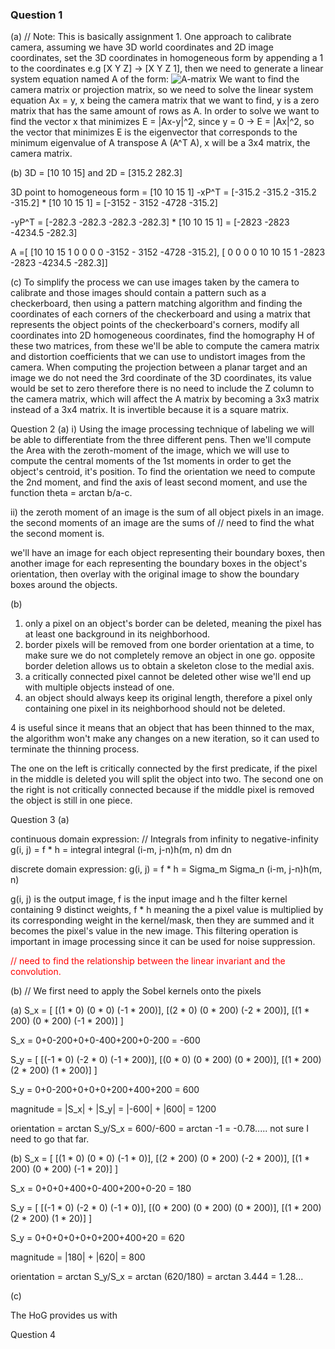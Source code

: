 ### Question 1
(a)
// Note: This is basically assignment 1.
One approach to calibrate  camera, assuming we have 3D world coordinates and 2D image coordinates, set the 3D coordinates in homogeneous form by appending a 1 to the coordinates e.g [X Y Z] -> [X Y Z 1], then we need to generate a linear system equation named A of the form:
![A-matrix]("http://quicklatex.com/cache3/c8/ql_b541096a373e99c4d8c4635f1aeb19c8_l3.png")
We want to find the camera matrix or projection matrix, so we need to solve the linear system equation Ax = y, x being the camera matrix that we want to find, y is a zero matrix that has the same amount of rows as A. In order to solve we want to find the vector x that minimizes E = |Ax-y|^2, since y = 0 -> E = |Ax|^2, so the vector that minimizes E is the eigenvector that corresponds to the minimum eigenvalue of A transpose A (A^T A), x will be a 3x4 matrix, the camera matrix.

(b)
3D = [10 10 15] and  2D = [315.2 282.3]

3D point to homogeneous form = [10 10 15 1]
-xP^T = [-315.2 -315.2 -315.2 -315.2] * [10 10 15 1]
= [-3152 - 3152 -4728 -315.2]

-yP^T = [-282.3 -282.3 -282.3 -282.3] * [10 10 15 1]
= [-2823 -2823 -4234.5 -282.3]

A =[
[10 10 15 1 0  0 0  0  -3152 - 3152 -4728 -315.2],
[ 0  0 0  0 10 10 15 1 -2823 -2823 -4234.5 -282.3]]

(c)
To simplify the process we can use images taken by the camera to calibrate and those images should contain a pattern such as a checkerboard, then using a pattern matching algorithm and finding the coordinates of each corners of the checkerboard and using a matrix that represents the object points of the checkerboard's corners, modify all coordinates into 2D homogeneous coordinates, find the homography H of these two matrices, from these we'll be able to compute the camera matrix and distortion coefficients that we can use to undistort images from the camera.
When computing the projection between a planar target and an image we do not need the 3rd coordinate of the 3D coordinates, its value would be set to zero therefore there is no need to include the Z column to the camera matrix, which will affect the A matrix by becoming a 3x3 matrix instead of a 3x4 matrix. It is invertible because it is a square matrix.

Question 2
(a)
i) Using the image processing technique of labeling we will be able to differentiate from the three different pens.
Then we'll compute the Area with the zeroth-moment of the image, which we will use to compute the central moments of the 1st moments in order to get the object's centroid, it's position. To find the orientation we need to compute the 2nd moment, and find the axis of least second moment, and use the function theta = arctan b/a-c.

ii)
the zeroth moment of an image is the sum of all object pixels in an image.
the second moments of an image are the sums of
// need to find the what the second moment is.

we'll have an image for each object representing their boundary boxes, then another image for each representing the boundary boxes in the object's orientation, then overlay with the original image to show the boundary boxes around the objects.

(b)

1. only a pixel on an object's border can be deleted, meaning the pixel has at least one background in its neighborhood.
2. border pixels will be removed from one border orientation at a time, to make sure we do not completely remove an object in one go.
opposite border deletion allows us to obtain a skeleton close to the medial axis.
3. a critically connected pixel cannot be deleted other wise we'll end up with multiple objects instead of one.
4. an object should always keep its original length, therefore a pixel only containing one pixel in its neighborhood should not be deleted.

4 is useful since it means that an object that has been thinned to the max, the algorithm won't make any changes on a new iteration, so it can used to terminate the thinning process.

The one on the left is critically connected by the first predicate, if the pixel in the middle is deleted you will split the object into two.
The second one on the right is not critically connected because if the middle pixel is removed the object is still in one piece.

Question 3
(a)

continuous domain expression:
// Integrals from infinity to negative-infinity
g(i, j) = f * h = integral integral (i-m, j-n)h(m, n) dm dn

discrete domain expression:
g(i, j) = f * h = Sigma_m Sigma_n (i-m, j-n)h(m, n)

g(i, j) is the output image, f is the input image and h the filter kernel containing 9 distinct weights, f * h meaning the a pixel value is multiplied by its corresponding weight in the kernel/mask, then they are summed and it becomes the pixel's value in the new image.
This filtering operation is important in image processing since it can be used for noise suppression.

<span style="color: red">// need to find the relationship between the linear invariant and the convolution.

(b)
// We first need to apply the Sobel kernels onto the pixels

(a)
S_x = [
[(1 * 0) (0 * 0) (-1 * 200)],
[(2 * 0) (0 * 200) (-2 * 200)],
[(1 * 200) (0 * 200) (-1 * 200)]
]

S_x = 0+0-200+0+0-400+200+0-200 = -600

S_y = [
[(-1 * 0) (-2 * 0) (-1 * 200)],
[(0 * 0) (0 * 200) (0 * 200)],
[(1 * 200) (2 * 200) (1 * 200)]
]

S_y = 0+0-200+0+0+0+200+400+200 = 600

magnitude = |S_x| + |S_y|
= |-600| + |600| = 1200

orientation = arctan S_y/S_x = 600/-600 =  arctan -1 = -0.78..... not sure I need to go that far.

(b)
S_x = [
[(1 * 0) (0 * 0) (-1 * 0)],
[(2 * 200) (0 * 200) (-2 * 200)],
[(1 * 200) (0 * 200) (-1 * 20)]
]

S_x = 0+0+0+400+0-400+200+0-20 = 180

S_y = [
[(-1 * 0) (-2 * 0) (-1 * 0)],
[(0 * 200) (0 * 200) (0 * 200)],
[(1 * 200) (2 * 200) (1 * 20)]
]

S_y = 0+0+0+0+0+0+200+400+20 = 620

magnitude = |180| + |620| = 800

orientation = arctan S_y/S_x = arctan (620/180) = arctan 3.444 = 1.28...

(c)

The HoG provides us with  


Question 4
